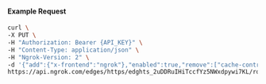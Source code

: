 <!-- Code generated for API Clients. DO NOT EDIT. -->

#### Example Request

```bash
curl \
-X PUT \
-H "Authorization: Bearer {API_KEY}" \
-H "Content-Type: application/json" \
-H "Ngrok-Version: 2" \
-d '{"add":{"x-frontend":"ngrok"},"enabled":true,"remove":["cache-control"]}' \
https://api.ngrok.com/edges/https/edghts_2uDDRuIHiTccfYz5NWxdpywi7KL/routes/edghtsrt_2uDDRx7DZMXoMPXlfPKZeZWll42/request_headers
```
